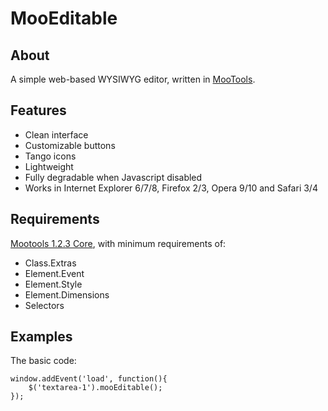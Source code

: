 MooEditable
===========

About
-----
A simple web-based WYSIWYG editor, written in [MooTools](http://mootools.net/).

Features
--------

* Clean interface
* Customizable buttons
* Tango icons
* Lightweight
* Fully degradable when Javascript disabled
* Works in Internet Explorer 6/7/8, Firefox 2/3, Opera 9/10 and Safari 3/4

Requirements
------------

[Mootools 1.2.3 Core](http://mootools.net/download), with minimum requirements of:

* Class.Extras
* Element.Event
* Element.Style
* Element.Dimensions
* Selectors

Examples
--------

The basic code:

	window.addEvent('load', function(){
		$('textarea-1').mooEditable();
	});


